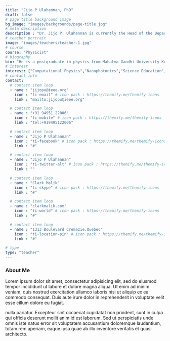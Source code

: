 ```yaml
---
title: "Jijo P Ulahannan, PhD"
draft: false
# page title background image
bg_image: "images/backgrounds/page-title.jpg"
# meta description
description : "Dr. Jijo P. Ulahannan is currently the Head of the Department of Physics at Government College Kasaragod."
# teacher portrait
image: "images/teachers/teacher-1.jpg"
# course
course: "Physicist"
# biography
bio: "He is a postgraduate in physics from Mahatma Gandhi University Kottayam. He has a PhD from the Cochin University of Science &amp; Technology. His interests are in theoretical and computational physics, education, science communication, open data &amp; information science, and education technology. He was a Short Term Visitor Fellow at the Homi Bhabha Centre for Science Education at TIFR Mumbai. He has been a TED Fellow since 2009 and is involved in two multidisciplinary collectives at present - one on documenting the COVID-19 pandemic in Kerala and the other on Innovation &amp; Product Development for Agriculture. He has been a member of a few curriculum development committees  at the state school and higher education. He has expertise in developing online learning platforms from scratch."
# interest
interest: ["Computational Physics","Nanophotonics","Science Education","Open Data"]
# contact info
contact:
  # contact item loop
  - name : "jijopu@ieee.org"
    icon : "ti-email" # icon pack : https://themify.me/themify-icons
    link : "mailto:jijopu@ieee.org"

  # contact item loop
  - name : "+91 94951 22006"
    icon : "ti-mobile" # icon pack : https://themify.me/themify-icons
    link : "tel:+919495122006"

  # contact item loop
  - name : "Jijo P Ulahannan"
    icon : "ti-facebook" # icon pack : https://themify.me/themify-icons
    link : "#"

  # contact item loop
  - name : "Jijo P Ulahannan"
    icon : "ti-twitter-alt" # icon pack : https://themify.me/themify-icons
    link : ""

  # contact item loop
  - name : "Clark Malik"
    icon : "ti-skype" # icon pack : https://themify.me/themify-icons
    link : "#"

  # contact item loop
  - name : "clarkmalik.com"
    icon : "ti-world" # icon pack : https://themify.me/themify-icons
    link : "#"

  # contact item loop
  - name : "1313 Boulevard Cremazie,Quebec"
    icon : "ti-location-pin" # icon pack : https://themify.me/themify-icons
    link : "#"

# type
type: "teacher"
---
```


### About Me

Lorem ipsum dolor sit amet, consectetur adipisicing elit, sed do eiusmod tempor incididunt ut
labore et dolore magna aliqua. Ut enim ad minim veniam, quis nostrud exercitation ullamco laboris nisi ut aliquip ex ea commodo consequat. Duis aute irure dolor in reprehenderit in voluptate velit esse cillum dolore eu fugiat.

nulla pariatur. Excepteur sint occaecat cupidatat non proident, sunt in culpa qui officia deserunt mollit
anim id est laborum. Sed ut perspiciatis unde omnis iste natus error sit voluptatem accusantium doloremque
laudantium, totam rem aperiam, eaque ipsa quae ab illo inventore veritatis et quasi architecto.
